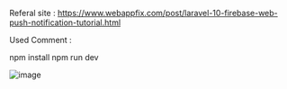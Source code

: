 Referal site : https://www.webappfix.com/post/laravel-10-firebase-web-push-notification-tutorial.html

Used Comment :

npm install
npm run dev

![image](https://github.com/annucoddedbrain/Laravel_Push_Notification/assets/126644584/63baf52e-c922-45ab-ac14-bfd0904c6aee)
